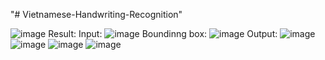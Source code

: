 "# Vietnamese-Handwriting-Recognition" 

![image](https://github.com/user-attachments/assets/1f14b372-0436-45fd-b28b-f03ad0f21291)
Result:
Input:
![image](https://github.com/user-attachments/assets/43f1f6be-d0a7-483e-9c97-e8531a3a815c)
Boundinng box:
![image](https://github.com/user-attachments/assets/6af93863-af43-4f8c-bc40-ed5890e7db42)
Output:
![image](https://github.com/user-attachments/assets/64ed3dd8-04a9-4a22-a5df-163b38f0e056)
![image](https://github.com/user-attachments/assets/ef4d5bfc-0593-4c65-ba00-9037d7c73717)
![image](https://github.com/user-attachments/assets/090dcb43-6294-4331-908c-1a74ce4f2121)
![image](https://github.com/user-attachments/assets/aaf2fdfc-b143-4dcb-aa2f-a10afb5aebbf)


